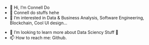 - 👋 Hi, I’m Connell Do
- 👋 Connell do stuffs hehe
- 👀 I’m interested in Data & Business Analysis, Software Engineering, Blockchain, Cool UI design...
<!-- - 🌱 I’m currently learning ... -->
- 💞️ I’m looking to learn more about Data Sciency Stuff 🧠
- 📫 How to reach me: Github.

<!---
connelldostuffs/connelldostuffs is a ✨ special ✨ repository because its `README.md` (this file) appears on your GitHub profile.
You can click the Preview link to take a look at your changes.
--->
